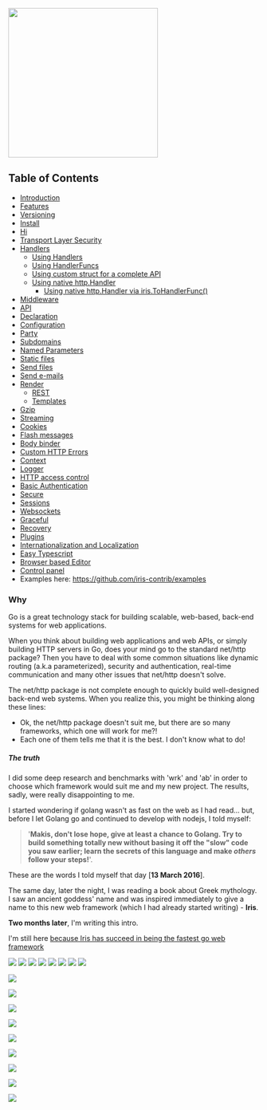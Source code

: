 <a href ="https://github.com/kataras/iris"> <img src="http://iris-go.com/assets/book/cover_1.png" width="300" /> </a>


## Table of Contents

* [Introduction](README.md)
* [Features](features.md)
* [Versioning](versioning.md)
* [Install](install.md)
* [Hi](hi.md)
* [Transport Layer Security](tls.md)
* [Handlers](handlers.md)
   * [Using Handlers](using-handlers.md)
   * [Using HandlerFuncs](using-handlerfuncs.md)
   * [Using custom struct for a complete API](using-handlerapi.md)
   * [Using native http.Handler](using-native-httphandler.md)
       * [Using native http.Handler via iris.ToHandlerFunc()](using-native-httphandler-via-tohandlerfunc.md)
* [Middleware](middleware.md)
* [API](api.md)
* [Declaration](declaration.md)
* [Configuration](configuration.md)
* [Party](party.md)
* [Subdomains](subdomains.md)
* [Named Parameters](named-parameters.md)
* [Static files](static-files.md)
* [Send files](send-files.md)
* [Send e-mails](mail.md)
* [Render](render.md)
   * [REST](render_rest.md)
   * [Templates](render_templates.md)
* [Gzip](gzip.md)
* [Streaming](streaming.md)
* [Cookies](cookies.md)
* [Flash messages](flashmessages.md)
* [Body binder](request-body-bind.md)
* [Custom HTTP Errors](custom-http-errors.md)
* [Context](context.md)
* [Logger](logger.md)
* [HTTP access control](middleware-cors.md)
* [Basic Authentication](basic-authentication.md)
* [Secure](middleware-secure.md)
* [Sessions](package-sessions.md)
* [Websockets](package-websocket.md)
* [Graceful](package-graceful.md)
* [Recovery](middleware-recovery.md)
* [Plugins](plugins.md)
* [Internationalization and Localization](middleware-internationalization-and-localization.md)
* [Easy Typescript](plugin-typescript.md)
* [Browser based Editor](plugin-editor.md)
* [Control panel](plugin-iriscontrol.md)
* Examples here: https://github.com/iris-contrib/examples


### Why

Go is a great technology stack for building scalable, web-based, back-end systems for web 
applications. 

When you think about building web applications and web APIs, or simply building HTTP servers in Go, does your mind go to the standard net/http package?
Then you have to deal with some common situations like dynamic routing (a.k.a parameterized), security and authentication, real-time communication and many other issues that net/http doesn't solve. 

The net/http package is not complete enough to quickly build well-designed back-end web systems. When you realize this, you might be thinking along these lines:

- Ok, the net/http package doesn't suit me, but there are so many frameworks, which one will work for me?!
- Each one of them tells me that it is the best. I don't know what to do!

##### The truth

I did some deep research and benchmarks with 'wrk' and 'ab' in order to choose which framework would suit me and my new project. The results, sadly, were really disappointing to me.

I started wondering if golang wasn't as fast on the web as I had read... but, before I let Golang go and continued to develop with nodejs, I told myself:

> '**Makis, don't lose hope, give at least a chance to Golang. Try to build something totally new without basing it off the "slow" code you saw earlier; learn the secrets of this language and make *others* follow your steps!**'.

These are the words I told myself that day [**13 March 2016**]. 

The same day, later the night, I was reading a book about Greek mythology. I saw an ancient goddess' name and was inspired immediately to give a name to this new web framework (which I had already started writing) - **Iris**.

**Two months later**, I'm writing this intro. 

 I'm still here [because Iris has succeed in being the fastest go web framework](https://github.com/kataras/iris#benchmarks)

![](comment1.png)
![](comment2.png)
![](comment3.png)
![](comment4.png)
![](comment5.png)
![](comment6.png)
![](comment7.png)
![](comment8.png)

![](comment10.png)

![](comment12.png)

![](comment13.png)

![](comment14.png)

![](comment17.png)


![](comment21.png)

![](comment22.png)

![](comment24.png)

![](comment23.png)